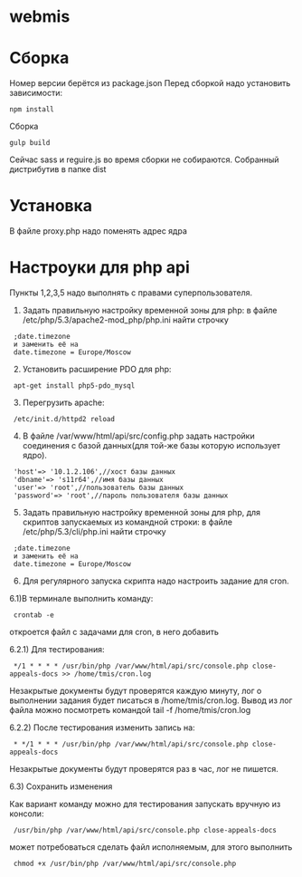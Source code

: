 webmis
======


Сборка
======
Номер версии берётся из package.json
Перед сборкой надо установить зависимости:
```
npm install
```

Сборка
```
gulp build
```
Сейчас sass и reguire.js во время сборки не собираются. Собранный дистрибутив в папке dist


Установка
======
В файле proxy.php надо поменять адрес ядра

Настроуки для php api
======

Пункты 1,2,3,5 надо выполнять с правами суперпользователя.

1) Задать правильную настройку временной зоны для php:
 в файле /etc/php/5.3/apache2-mod_php/php.ini найти строчку 
```
 ;date.timezone
 и заменить её на 
 date.timezone = Europe/Moscow
 ```

 2) Установить расширение PDO для php:
```
 apt-get install php5-pdo_mysql
```
 3) Перегрузить apache: 
```
 /etc/init.d/httpd2 reload
```

 4) В файле /var/www/html/api/src/config.php задать настройки соединения с базой данных(для той-же базы которую использует ядро).
```
 'host'=> '10.1.2.106',//хост базы данных
 'dbname'=> 's11r64',//имя базы данных
 'user'=> 'root',//пользователь базы данных
 'password'=> 'root',//пароль пользователя базы данных
```

 5) Задать правильную настройку временной зоны для php, для скриптов запускаемых из командной строки:
 в файле /etc/php/5.3/cli/php.ini найти строчку 

```
 ;date.timezone
 и заменить её на 
 date.timezone = Europe/Moscow
```

 6) Для регулярного запуска скрипта надо настроить задание для cron.

 6.1)В терминале выполнить команду:
```
 crontab -e
```
 откроется файл с задачами для cron, в него добавить

 6.2.1) Для тестирования:
```
 */1 * * * * /usr/bin/php /var/www/html/api/src/console.php close-appeals-docs >> /home/tmis/cron.log
```
 Незакрытые документы будут проверятся каждую минуту, лог о выполнении задания будет писаться в  /home/tmis/cron.log.
 Вывод из лог файла можно посмотреть командой tail -f  /home/tmis/cron.log

 6.2.2) После тестирования изменить запись на: 
```
 * */1 * * * /usr/bin/php /var/www/html/api/src/console.php close-appeals-docs
```
 Незакрытые документы будут проверятся раз в час, лог не пишется.

 6.3) Сохранить изменения

 Как вариант команду можно для тестирования запускать вручную из консоли:
```
 /usr/bin/php /var/www/html/api/src/console.php close-appeals-docs
```
 может потребоваться сделать файл исполняемым, для этого выполнить 
```
 chmod +x /usr/bin/php /var/www/html/api/src/console.php
```


